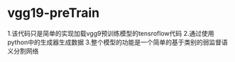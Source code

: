 # vgg19-preTrain
1.该代码只是简单的实现加载vgg9预训练模型的tensroflow代码
2.通过使用python中的生成器生成数据
3.整个模型的功能是一个简单的基于类别的弱监督语义分割网络
